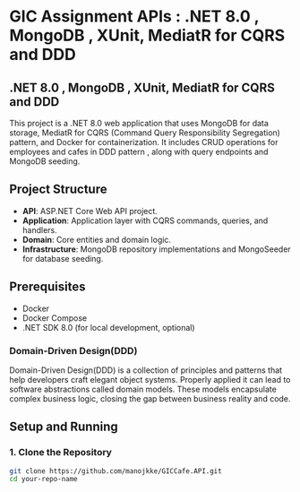 # GIC Assignment APIs : .NET 8.0 , MongoDB , XUnit, MediatR for CQRS and DDD  

## .NET 8.0 , MongoDB , XUnit, MediatR for CQRS and DDD  



This project is a .NET 8.0 web application that uses MongoDB for data storage, MediatR for CQRS (Command Query Responsibility Segregation) pattern, and Docker for containerization. It includes CRUD operations for employees and cafes in DDD pattern , along with query endpoints and MongoDB seeding.

## Project Structure

- **API**: ASP.NET Core Web API project.
- **Application**: Application layer with CQRS commands, queries, and handlers.
- **Domain**: Core entities and domain logic.
- **Infrastructure**: MongoDB repository implementations and MongoSeeder for database seeding.

## Prerequisites

- Docker
- Docker Compose
- .NET SDK 8.0 (for local development, optional)

### Domain-Driven Design(DDD)
Domain-Driven Design(DDD) is a collection of principles and patterns that help developers craft elegant object systems. Properly applied it can lead to software abstractions called domain models. These models encapsulate complex business logic, closing the gap between business reality and code.

## Setup and Running

### 1. Clone the Repository

```bash
git clone https://github.com/manojkke/GICCafe.API.git
cd your-repo-name
